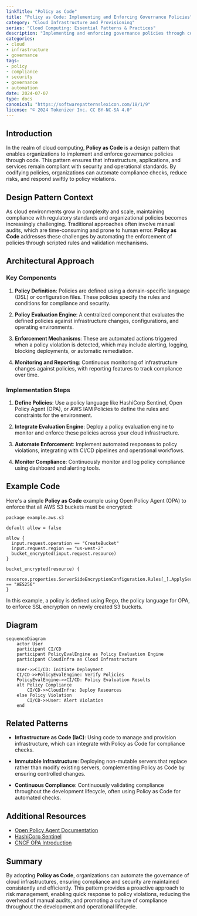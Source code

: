 ```yaml
---
linkTitle: "Policy as Code"
title: "Policy as Code: Implementing and Enforcing Governance Policies"
category: "Cloud Infrastructure and Provisioning"
series: "Cloud Computing: Essential Patterns & Practices"
description: "Implementing and enforcing governance policies through code to ensure compliance and security standards."
categories:
- cloud
- infrastructure
- governance
tags:
- policy
- compliance
- security
- governance
- automation
date: 2024-07-07
type: docs
canonical: "https://softwarepatternslexicon.com/18/1/9"
license: "© 2024 Tokenizer Inc. CC BY-NC-SA 4.0"
---
```


## Introduction

In the realm of cloud computing, **Policy as Code** is a design pattern that enables organizations to implement and enforce governance policies through code. This pattern ensures that infrastructure, applications, and services remain compliant with security and operational standards. By codifying policies, organizations can automate compliance checks, reduce risks, and respond swiftly to policy violations.

## Design Pattern Context

As cloud environments grow in complexity and scale, maintaining compliance with regulatory standards and organizational policies becomes increasingly challenging. Traditional approaches often involve manual audits, which are time-consuming and prone to human error. **Policy as Code** addresses these challenges by automating the enforcement of policies through scripted rules and validation mechanisms.

## Architectural Approach

### Key Components

1. **Policy Definition**: Policies are defined using a domain-specific language (DSL) or configuration files. These policies specify the rules and conditions for compliance and security.

2. **Policy Evaluation Engine**: A centralized component that evaluates the defined policies against infrastructure changes, configurations, and operating environments.

3. **Enforcement Mechanisms**: These are automated actions triggered when a policy violation is detected, which may include alerting, logging, blocking deployments, or automatic remediation.

4. **Monitoring and Reporting**: Continuous monitoring of infrastructure changes against policies, with reporting features to track compliance over time.

### Implementation Steps

1. **Define Policies**: Use a policy language like HashiCorp Sentinel, Open Policy Agent (OPA), or AWS IAM Policies to define the rules and constraints for the environment.

2. **Integrate Evaluation Engine**: Deploy a policy evaluation engine to monitor and enforce these policies across your cloud infrastructure.

3. **Automate Enforcement**: Implement automated responses to policy violations, integrating with CI/CD pipelines and operational workflows.

4. **Monitor Compliance**: Continuously monitor and log policy compliance using dashboard and alerting tools.

## Example Code

Here's a simple **Policy as Code** example using Open Policy Agent (OPA) to enforce that all AWS S3 buckets must be encrypted:

```rego
package example.aws.s3

default allow = false

allow {
  input.request.operation == "CreateBucket"
  input.request.region == "us-west-2"
  bucket_encrypted(input.request.resource)
}

bucket_encrypted(resource) {
  resource.properties.ServerSideEncryptionConfiguration.Rules[_].ApplyServerSideEncryptionByDefault.SSEAlgorithm == "AES256"
}
```

In this example, a policy is defined using Rego, the policy language for OPA, to enforce SSL encryption on newly created S3 buckets.

## Diagram

```mermaid
sequenceDiagram
    actor User
    participant CI/CD
    participant PolicyEvalEngine as Policy Evaluation Engine
    participant CloudInfra as Cloud Infrastructure

    User->>CI/CD: Initiate Deployment
    CI/CD->>PolicyEvalEngine: Verify Policies
    PolicyEvalEngine->>CI/CD: Policy Evaluation Results
    alt Policy Compliance
        CI/CD->>CloudInfra: Deploy Resources
    else Policy Violation
        CI/CD->>User: Alert Violation
    end
```

## Related Patterns

- **Infrastructure as Code (IaC)**: Using code to manage and provision infrastructure, which can integrate with Policy as Code for compliance checks.
  
- **Immutable Infrastructure**: Deploying non-mutable servers that replace rather than modify existing servers, complementing Policy as Code by ensuring controlled changes.

- **Continuous Compliance**: Continuously validating compliance throughout the development lifecycle, often using Policy as Code for automated checks.

## Additional Resources

- [Open Policy Agent Documentation](https://www.openpolicyagent.org/docs/latest/)
- [HashiCorp Sentinel](https://www.hashicorp.com/sentinel)
- [CNCF OPA Introduction](https://www.cncf.io/projects/opa/)

## Summary

By adopting **Policy as Code**, organizations can automate the governance of cloud infrastructures, ensuring compliance and security are maintained consistently and efficiently. This pattern provides a proactive approach to risk management, enabling quick response to policy violations, reducing the overhead of manual audits, and promoting a culture of compliance throughout the development and operational lifecycle.
